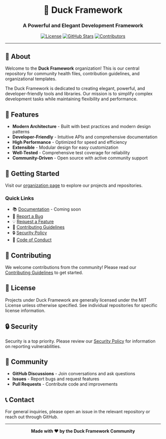 <div align="center">

# 🦆 Duck Framework

### A Powerful and Elegant Development Framework

[![License](https://img.shields.io/badge/License-BSD-Clause-blue.svg)](LICENSE)
[![GitHub Stars](https://img.shields.io/github/stars/Duck-Framework/.github?style=social)](https://github.com/Duck-Framework/.github/stargazers)
[![Contributors](https://img.shields.io/github/contributors/Duck-Framework/.github)](https://github.com/Duck-Framework/.github/graphs/contributors)

---

</div>

## 📖 About

Welcome to the **Duck Framework** organization! This is our central repository for community health files, contribution guidelines, and organizational templates.

The Duck Framework is dedicated to creating elegant, powerful, and developer-friendly tools and libraries. Our mission is to simplify complex development tasks while maintaining flexibility and performance.

## 🌟 Features

- **Modern Architecture** - Built with best practices and modern design patterns
- **Developer-Friendly** - Intuitive APIs and comprehensive documentation
- **High Performance** - Optimized for speed and efficiency
- **Extensible** - Modular design for easy customization
- **Well-Tested** - Comprehensive test coverage for reliability
- **Community-Driven** - Open source with active community support

## 🚀 Getting Started

Visit our [organization page](https://github.com/duckframework) to explore our projects and repositories.

### Quick Links

- 📚 [Documentation](#) - Coming soon
- 🐛 [Report a Bug](https://github.com/duckframework/.github/issues/new?template=bug_report.md)
- 💡 [Request a Feature](https://github.com/duckframework/.github/issues/new?template=feature_request.md)
- 🤝 [Contributing Guidelines](CONTRIBUTING.md)
- 🔒 [Security Policy](https://github.com/duckframework/duck/blob/main/SECURITY.md)
- 📜 [Code of Conduct](../duck/CODE_OF_CONDUCT.md)

## 🤝 Contributing

We welcome contributions from the community! Please read our [Contributing Guidelines](CONTRIBUTING.md) to get started.

## 📄 License

Projects under Duck Framework are generally licensed under the MIT License unless otherwise specified. See individual repositories for specific license information.

## 🔒 Security

Security is a top priority. Please review our [Security Policy](SECURITY.md) for information on reporting vulnerabilities.

## 💬 Community

- **GitHub Discussions** - Join conversations and ask questions
- **Issues** - Report bugs and request features
- **Pull Requests** - Contribute code and improvements

## 📞 Contact

For general inquiries, please open an issue in the relevant repository or reach out through GitHub.

---

<div align="center">

**Made with ❤️ by the Duck Framework Community**

</div>
